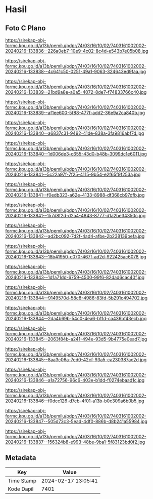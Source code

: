 # Hasil

## Foto C Plano

https://sirekap-obj-formc.kpu.go.id/a13b/pemilu/pdpr/74/03/16/10/02/7403161002002-20240216-133836--226a0eb7-10e9-4c02-8c4d-e543b7e05b08.jpg

https://sirekap-obj-formc.kpu.go.id/a13b/pemilu/pdpr/74/03/16/10/02/7403161002002-20240216-133838--4c641c50-0251-49a1-9063-324643ed9faa.jpg

https://sirekap-obj-formc.kpu.go.id/a13b/pemilu/pdpr/74/03/16/10/02/7403161002002-20240216-133839--21bd9a8e-a0a5-4072-8de7-f74833766c40.jpg

https://sirekap-obj-formc.kpu.go.id/a13b/pemilu/pdpr/74/03/16/10/02/7403161002002-20240216-133839--af1ee600-5f88-477f-add2-36e9a2ca840b.jpg

https://sirekap-obj-formc.kpu.go.id/a13b/pemilu/pdpr/74/03/16/10/02/7403161002002-20240216-133840--a6837c31-9492-41de-838a-3fa9816abf7d.jpg

https://sirekap-obj-formc.kpu.go.id/a13b/pemilu/pdpr/74/03/16/10/02/7403161002002-20240216-133840--1d006de3-c655-43d0-b48b-3099dc1e6011.jpg

https://sirekap-obj-formc.kpu.go.id/a13b/pemilu/pdpr/74/03/16/10/02/7403161002002-20240216-133841--5c22a97f-7f25-4115-9b54-e2f65f9f253a.jpg

https://sirekap-obj-formc.kpu.go.id/a13b/pemilu/pdpr/74/03/16/10/02/7403161002002-20240216-133841--f0edb323-a62e-4133-8988-df368cb97dfb.jpg

https://sirekap-obj-formc.kpu.go.id/a13b/pemilu/pdpr/74/03/16/10/02/7403161002002-20240216-133841--157d8f2d-d2a4-4843-8777-d1a2be34350c.jpg

https://sirekap-obj-formc.kpu.go.id/a13b/pemilu/pdpr/74/03/16/10/02/7403161002002-20240216-133842--ad2bc092-7d2f-4ad4-afbe-2b238139befa.jpg

https://sirekap-obj-formc.kpu.go.id/a13b/pemilu/pdpr/74/03/16/10/02/7403161002002-20240216-133843--18b41950-c070-467f-ad2d-922425ac6078.jpg

https://sirekap-obj-formc.kpu.go.id/a13b/pemilu/pdpr/74/03/16/10/02/7403161002002-20240216-133843--1d1a71dd-6759-4500-99f6-82dad6cac40f.jpg

https://sirekap-obj-formc.kpu.go.id/a13b/pemilu/pdpr/74/03/16/10/02/7403161002002-20240216-133844--9149570d-58c8-4986-83fd-5b291c494702.jpg

https://sirekap-obj-formc.kpu.go.id/a13b/pemilu/pdpr/74/03/16/10/02/7403161002002-20240216-133844--2da4b69b-54c0-4ea6-b11d-ca436bf43ecb.jpg

https://sirekap-obj-formc.kpu.go.id/a13b/pemilu/pdpr/74/03/16/10/02/7403161002002-20240216-133845--2063f84b-a241-494e-93d5-9b4775e0ead7.jpg

https://sirekap-obj-formc.kpu.go.id/a13b/pemilu/pdpr/74/03/16/10/02/7403161002002-20240216-133845--8aa3c06a-7ed0-42cf-93a5-ca230387ac2d.jpg

https://sirekap-obj-formc.kpu.go.id/a13b/pemilu/pdpr/74/03/16/10/02/7403161002002-20240216-133846--a1a72756-96c6-403e-b1dd-f0274ebaad1c.jpg

https://sirekap-obj-formc.kpu.go.id/a13b/pemilu/pdpr/74/03/16/10/02/7403161002002-20240216-133846--f0dcc126-d7cb-4f01-a13b-b0c309a6b0b5.jpg

https://sirekap-obj-formc.kpu.go.id/a13b/pemilu/pdpr/74/03/16/10/02/7403161002002-20240216-133847--505d73c3-5ead-4df0-886b-d8b241a55984.jpg

https://sirekap-obj-formc.kpu.go.id/a13b/pemilu/pdpr/74/03/16/10/02/7403161002002-20240216-133837--156324b8-e993-48be-9ba1-5f83123bd0f2.jpg


## Metadata

| Key        | Value               |
| ---------- | ------------------- |
| Time Stamp | 2024-02-17 13:05:41 |
| Kode Dapil | 7401                |



